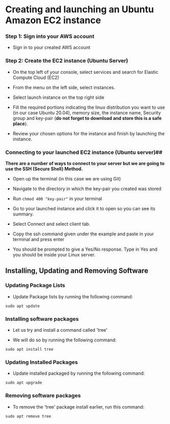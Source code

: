 # Creating and launching an Ubuntu Amazon EC2 instance

### Step 1: Sign into your AWS account

- Sign in to your created AWS account

### Step 2: Create the EC2 instance (Ubuntu Server)

- On the top left of your console, select services and search for Elastic Compute Cloud (EC2)

- From the menu on the left side, select instances.

- Select launch instance on the top right side

- Fill the required portions indicating the linux distribution you want to use (in our case Ubuntu 20.04), memory size, the instance name, Security group and key-pair (**do not forget to download and store this is a safe place**).

- Review your chosen options for the instance and finish by launching the instance.

### Connecting to your launched EC2 instance (Ubuntu server)##

**There are a number of ways to connect to your server but we are going to use the SSH (Secure Shell) Method.**

- Open up the terminal (in this case we are using Git)

- Navigate to the directory in which the key-pair you created was stored

- Run `chmod 400 "key-pair"` in your terminal

- Go to your launched instance and click it to open so you can see its summary.

- Select Connect and select client tab.

- Copy the ssh command given under the example and paste in your terminal and press enter

- You should be prompted to give a Yes/No response. Type in Yes and you should be inside your Linux server.

## Installing, Updating and Removing Software

### Updating Package Lists

- Update Package lists by running the following command:

```
sudo apt update
```

### Installing software packages

- Let us try and install a command called 'tree'

- We will do so by running the following command:

```
sudo apt install tree
```

### Updating Installed Packages

- Update installed packaged by running the following command:

```
sudo apt upgrade
```

### Removing software packages

- To remove the 'tree' package install earlier, run this command:

```
sudo apt remove tree
```

